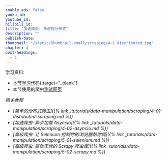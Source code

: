 ```yaml
---
enable_ads: false
youku_id:
youtube_id:
bilibili_id:
title: "加速爬虫: 多进程分布式"
description: ""
publish-date:
thumbnail: "/static/thumbnail-small/scraping/4-1 distributed.jpg"
chapter: 4
post-headings:
  - 1
---
```


学习资料:
  * [本节学习代码](https://github.com/MorvanZhou/easy-scraping-tutorial/blob/master/notebook/4-1-destributed-scraping.ipynb){:target="_blank"}
  * 本节使用的爬虫[测试网页](/static/scraping/basic-structure.html)







<!-- {% include assign-heading.html %} -->



<!-- {% include tut-image.html image-name="1-1-1.png" %} -->



<!-- {% include google-in-article-ads.html %} -->









<!-- {% include assign-heading.html %} -->



<!-- {% include assign-heading.html %} -->






*相关教程*

* *[简单的分布式爬虫]({% link _tutorials/data-manipulation/scraping/4-01-distributed-scraping.md %})*
* *[加速爬虫: 异步加载 Asyncio]({% link _tutorials/data-manipulation/scraping/4-02-asyncio.md %})*
* *[高级爬虫: 让 Selenium 控制你的浏览器帮你爬]({% link _tutorials/data-manipulation/scraping/5-01-selenium.md %})*
* *[高级爬虫: 高效无忧的 Scrapy 爬虫库]({% link _tutorials/data-manipulation/scraping/5-02-scrapy.md %})*
